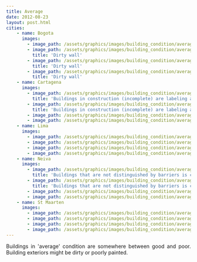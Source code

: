 ```yaml
---
title: Average
date: 2012-08-23
layout: post.html
cities:
    - name: Bogota
      images:
        - image_path: /assets/graphics/images/building_condition/average_bogota_01.jpg
        - image_path: /assets/graphics/images/building_condition/average_bogota_02.jpg
          title: 'Dirty wall'
        - image_path: /assets/graphics/images/building_condition/average_bogota_03.jpg
          title: 'Dirty wall'
        - image_path: /assets/graphics/images/building_condition/average_bogota_04.jpg
          title: 'Dirty wall'
    - name: Cartagena
      images:
        - image_path: /assets/graphics/images/building_condition/average_cartagena_01.png
          title: 'Buildings in construction (incomplete) are labeling as average'
        - image_path: /assets/graphics/images/building_condition/average_cartagena_02.png
          title: 'Buildings in construction (incomplete) are labeling as average'
        - image_path: /assets/graphics/images/building_condition/average_cartagena_03.png
        - image_path: /assets/graphics/images/building_condition/average_cartagena_04.png
    - name: Lima
      images:
        - image_path: /assets/graphics/images/building_condition/average_lima_01.png
        - image_path: /assets/graphics/images/building_condition/average_lima_02.png
        - image_path: /assets/graphics/images/building_condition/average_lima_03.png
        - image_path: /assets/graphics/images/building_condition/average_lima_04.png
    - name: Neiva
      images:
        - image_path: /assets/graphics/images/building_condition/average_neiva_01.png
          title: 'Buildings that are not distinguished by barriers is considered average'
        - image_path: /assets/graphics/images/building_condition/average_neiva_02.png
          title: 'Buildings that are not distinguished by barriers is considered average'
        - image_path: /assets/graphics/images/building_condition/average_neiva_03.png
        - image_path: /assets/graphics/images/building_condition/average_neiva_04.png
    - name: St Maarten
      images:
        - image_path: /assets/graphics/images/building_condition/average_st_maarten_01.png
        - image_path: /assets/graphics/images/building_condition/average_st_maarten_02.png
        - image_path: /assets/graphics/images/building_condition/average_st_maarten_03.png
        - image_path: /assets/graphics/images/building_condition/average_st_maarten_04.png
---
```

<p align="justify">
Buildings in 'average' condition are somewhere between good and poor. Building exteriors might be dirty or poorly painted.
</p>